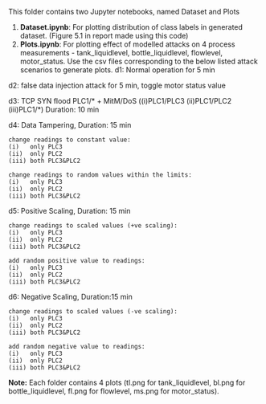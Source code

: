 This folder contains two Jupyter notebooks, named Dataset and Plots
1) **Dataset.ipynb**: For plotting distribution of class labels in generated dataset. 
(Figure 5.1 in report made using this code)
2) **Plots.ipynb**: For plotting effect of modelled attacks on 4 process measurements - tank_liquidlevel, bottle_liquidlevel, flowlevel, motor_status.
Use the csv files corresponding to the below listed attack scenarios to generate plots.
d1: Normal operation for 5 min

d2: false data injection attack for 5 min, toggle motor status value

d3: TCP SYN flood PLC1/* + MitM/DoS ((i)PLC1/PLC3  (ii)PLC1/PLC2 (iii)PLC1/*)
    Duration: 10 min

d4: Data Tampering, Duration: 15 min

    change readings to constant value: 
    (i)   only PLC3 
    (ii)  only PLC2
    (iii) both PLC3&PLC2

    change readings to random values within the limits: 
    (i)   only PLC3 
    (ii)  only PLC2
    (iii) both PLC3&PLC2   

d5: Positive Scaling, Duration: 15 min

    change readings to scaled values (+ve scaling): 
    (i)   only PLC3 
    (ii)  only PLC2
    (iii) both PLC3&PLC2

    add random positive value to readings:
    (i)   only PLC3 
    (ii)  only PLC2
    (iii) both PLC3&PLC2

d6: Negative Scaling, Duration:15 min

    change readings to scaled values (-ve scaling): 
    (i)   only PLC3 
    (ii)  only PLC2
    (iii) both PLC3&PLC2

    add random negative value to readings:
    (i)   only PLC3 
    (ii)  only PLC2
    (iii) both PLC3&PLC2

**Note:** Each folder contains 4 plots (tl.png for tank_liquidlevel, bl.png for bottle_liquidlevel, fl.png for flowlevel, ms.png for motor_status).
